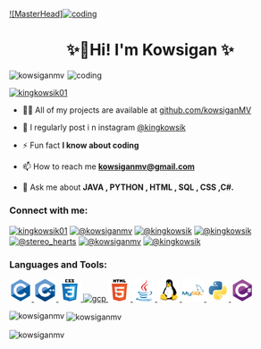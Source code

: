 [![MasterHead]<img align="centert" alt="coding" width="1000" src="https://steamuserimages-a.akamaihd.net/ugc/987884882627897716/C93D0286765DEE129571DE5CFAE5EC69E3F9294F/">](https;//kowsiganMV.io)
<h1 align="center">✨👋Hi! I'm Kowsigan ✨</h1>
<img align="right" alt="coding" width="400" src="https://64.media.tumblr.com/5d414e93d87fbc253b10c306561b1840/4a70d3dcdbe5345d-fc/s400x600/20390266b38917cfedeb5e56b53a0596701a154f.gifv">

<p align="left"> <img src="https://komarev.com/ghpvc/?username=kowsiganmv&label=Profile%20views&color=0e75b6&style=flat" alt="kowsiganmv" /> </p>

<p align="left"> <a href="https://twitter.com/kingkowsik01" target="blank"><img src="https://img.shields.io/twitter/follow/kingkowsik01?logo=twitter&style=for-the-badge" alt="kingkowsik01" /></a> </p>

- 👨‍💻 All of my projects are available at [github.com/kowsiganMV](github.com/kowsiganMV)

- 📝 I regularly post i n instagram [@kingkowsik](@kingkowsik)

- ⚡ Fun fact **I know about coding**

- 📫 How to reach me **kowsiganmv@gmail.com**

- 💬 Ask me about **JAVA , PYTHON , HTML , SQL , CSS ,C#.**

<h3 align="left">Connect with me:</h3>
<p align="left">
<a href="https://twitter.com/kingkowsik01" target="blank"><img align="center" src="https://raw.githubusercontent.com/rahuldkjain/github-profile-readme-generator/master/src/images/icons/Social/twitter.svg" alt="kingkowsik01" height="30" width="40" /></a>
<a href="https://linkedin.com/in/@kowsiganmv" target="blank"><img align="center" src="https://raw.githubusercontent.com/rahuldkjain/github-profile-readme-generator/master/src/images/icons/Social/linked-in-alt.svg" alt="@kowsiganmv" height="30" width="40" /></a>
<a href="https://fb.com/@kingkowsik" target="blank"><img align="center" src="https://raw.githubusercontent.com/rahuldkjain/github-profile-readme-generator/master/src/images/icons/Social/facebook.svg" alt="@kingkowsik" height="30" width="40" /></a>
<a href="https://instagram.com/@kingkowsik" target="blank"><img align="center" src="https://raw.githubusercontent.com/rahuldkjain/github-profile-readme-generator/master/src/images/icons/Social/instagram.svg" alt="@kingkowsik" height="30" width="40" /></a>
<a href="https://www.youtube.com/c/@stereo_hearts" target="blank"><img align="center" src="https://raw.githubusercontent.com/rahuldkjain/github-profile-readme-generator/master/src/images/icons/Social/youtube.svg" alt="@stereo_hearts" height="30" width="40" /></a>
<a href="https://www.hackerrank.com/@kowsiganmv" target="blank"><img align="center" src="https://raw.githubusercontent.com/rahuldkjain/github-profile-readme-generator/master/src/images/icons/Social/hackerrank.svg" alt="@kowsiganmv" height="30" width="40" /></a>
<a href="https://www.leetcode.com/@kingkowsik" target="blank"><img align="center" src="https://raw.githubusercontent.com/rahuldkjain/github-profile-readme-generator/master/src/images/icons/Social/leet-code.svg" alt="@kingkowsik" height="30" width="40" /></a>
</p>

<h3 align="left">Languages and Tools:</h3>
<p align="left"> <a href="https://www.cprogramming.com/" target="_blank" rel="noreferrer"> <img src="https://raw.githubusercontent.com/devicons/devicon/master/icons/c/c-original.svg" alt="c" width="40" height="40"/> </a> <a href="https://www.w3schools.com/cpp/" target="_blank" rel="noreferrer"> <img src="https://raw.githubusercontent.com/devicons/devicon/master/icons/cplusplus/cplusplus-original.svg" alt="cplusplus" width="40" height="40"/> </a> <a href="https://www.w3schools.com/css/" target="_blank" rel="noreferrer"> <img src="https://raw.githubusercontent.com/devicons/devicon/master/icons/css3/css3-original-wordmark.svg" alt="css3" width="40" height="40"/> </a> <a href="https://cloud.google.com" target="_blank" rel="noreferrer"> <img src="https://www.vectorlogo.zone/logos/google_cloud/google_cloud-icon.svg" alt="gcp" width="40" height="40"/> </a> <a href="https://www.w3.org/html/" target="_blank" rel="noreferrer"> <img src="https://raw.githubusercontent.com/devicons/devicon/master/icons/html5/html5-original-wordmark.svg" alt="html5" width="40" height="40"/> </a> <a href="https://www.java.com" target="_blank" rel="noreferrer"> <img src="https://raw.githubusercontent.com/devicons/devicon/master/icons/java/java-original.svg" alt="java" width="40" height="40"/> </a> <a href="https://www.linux.org/" target="_blank" rel="noreferrer"> <img src="https://raw.githubusercontent.com/devicons/devicon/master/icons/linux/linux-original.svg" alt="linux" width="40" height="40"/> </a> <a href="https://www.mysql.com/" target="_blank" rel="noreferrer"> <img src="https://raw.githubusercontent.com/devicons/devicon/master/icons/mysql/mysql-original-wordmark.svg" alt="mysql" width="40" height="40"/> </a> <a href="https://www.python.org" target="_blank" rel="noreferrer"> <img src="https://raw.githubusercontent.com/devicons/devicon/master/icons/python/python-original.svg" alt="python" width="40" height="40"/> </a>
<a href="https://www.c-sharpcorner.com/" target="_blank" rel="noreferrer"> <img src="https://raw.githubusercontent.com/devicons/devicon/master/icons/csharp/csharp-original.svg" width="40" height="40"/> </a>
</p>

<p><img align="left" src="https://github-readme-stats.vercel.app/api/top-langs?username=kowsiganmv&show_icons=true&locale=en&layout=compact" alt="kowsiganmv" /></p>

<p>&nbsp;<img align="center" src="https://github-readme-stats.vercel.app/api?username=kowsiganmv&show_icons=true&locale=en" alt="kowsiganmv" /></p>

<p><img align="center" src="https://github-readme-streak-stats.herokuapp.com/?user=kowsiganmv&" alt="kowsiganmv" /></p>
